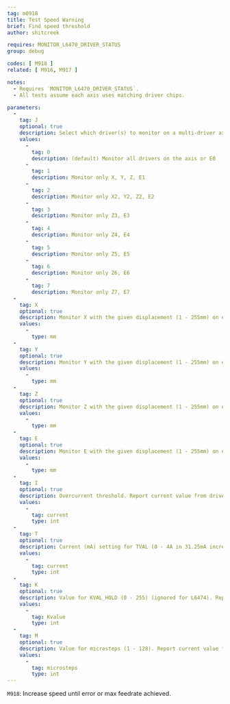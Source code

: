 ```yaml
---
tag: m0918
title: Test Speed Warning
brief: Find speed threshold
author: shitcreek

requires: MONITOR_L6470_DRIVER_STATUS
group: debug

codes: [ M918 ]
related: [ M916, M917 ]

notes:
  - Requires `MONITOR_L6470_DRIVER_STATUS`.
  - All tests assume each axis uses matching driver chips.

parameters:
  -
    tag: J
    optional: true
    description: Select which driver(s) to monitor on a multi-driver axis.
    values:
      -
        tag: 0
        description: (default) Monitor all drivers on the axis or E0
      -
        tag: 1
        description: Monitor only X, Y, Z, E1
      -
        tag: 2
        description: Monitor only X2, Y2, Z2, E2
      -
        tag: 3
        description: Monitor only Z3, E3
      -
        tag: 4
        description: Monitor only Z4, E4
      -
        tag: 5
        description: Monitor only Z5, E5
      -
        tag: 6
        description: Monitor only Z6, E6
      -
        tag: 7
        description: Monitor only Z7, E7
  -
    tag: X
    optional: true
    description: Monitor X with the given displacement (1 - 255mm) on either side of the current position.
    values:
      -
        type: mm
  -
    tag: Y
    optional: true
    description: Monitor Y with the given displacement (1 - 255mm) on either side of the current position.
    values:
      -
        type: mm
  -
    tag: Z
    optional: true
    description: Monitor Z with the given displacement (1 - 255mm) on either side of the current position.
    values:
      -
        type: mm
  -
    tag: E
    optional: true
    description: Monitor E with the given displacement (1 - 255mm) on either side of the current position.
    values:
      -
        type: mm
  -
    tag: I
    optional: true
    description: Overcurrent threshold. Report current value from driver if not specified.
    values:
      -
        tag: current
        type: int
  -
    tag: T
    optional: true
    description: Current (mA) setting for TVAL (0 - 4A in 31.25mA increments, rounds down) - L6474 only. Report current value from driver if not specified.
    values:
      -
        tag: current
        type: int
  -
    tag: K
    optional: true
    description: Value for KVAL_HOLD (0 - 255) (ignored for L6474). Report current value from driver if not specified.
    values:
      -
        tag: Kvalue
        type: int
  -
    tag: M
    optional: true
    description: Value for microsteps (1 - 128). Report current value from driver if not specified.
    values:
      -
        tag: microsteps
        type: int
---
```


`M918`: Increase speed until error or max feedrate achieved.
